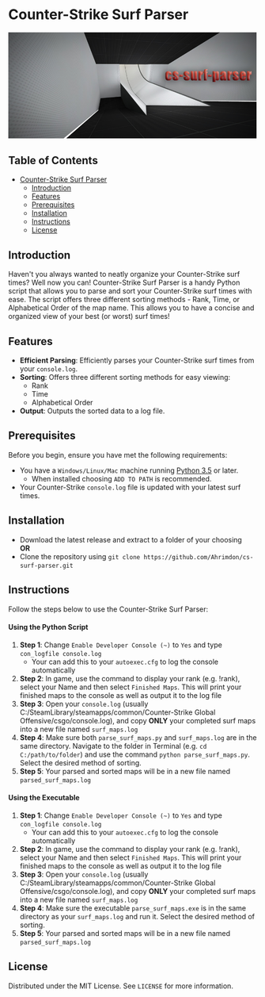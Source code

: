# Counter-Strike Surf Parser

![image](assets/surf.png)

## Table of Contents

- [Counter-Strike Surf Parser](#counter-strike-surf-parser)
  - [Introduction](#introduction)
  - [Features](#features)
  - [Prerequisites](#prerequisites)
  - [Installation](#Installation)
  - [Instructions](#instructions)
  - [License](#license)

## Introduction
Haven't you always wanted to neatly organize your Counter-Strike surf times? Well now you can! Counter-Strike Surf Parser is a handy Python script that allows you to parse and sort your Counter-Strike surf times with ease. The script offers three different sorting methods - Rank, Time, or Alphabetical Order of the map name. This allows you to have a concise and organized view of your best (or worst) surf times!

## Features
- **Efficient Parsing**: Efficiently parses your Counter-Strike surf times from your `console.log`.
- **Sorting**: Offers three different sorting methods for easy viewing:
  - Rank
  - Time
  - Alphabetical Order
- **Output**: Outputs the sorted data to a log file.

## Prerequisites
Before you begin, ensure you have met the following requirements:
* You have a `Windows/Linux/Mac` machine running [Python 3.5](https://www.python.org/downloads/) or later.
  * When installed choosing `ADD TO PATH` is recommended.
* Your Counter-Strike `console.log` file is updated with your latest surf times.

## Installation
* Download the latest release and extract to a folder of your choosing
  <br>
  **OR**
  <br>
* Clone the repository using `git clone https://github.com/Ahrimdon/cs-surf-parser.git`

## Instructions
Follow the steps below to use the Counter-Strike Surf Parser:

#### **Using the Python Script**
1. **Step 1**: Change `Enable Developer Console (~)` to `Yes` and type `con_logfile console.log`
      * Your can add this to your `autoexec.cfg` to log the console automatically
2. **Step 2**: In game, use the command to display your rank (e.g. !rank), select your Name and then select `Finished Maps`. This will print your finished maps to the console as well as output it to the log file
3. **Step 3**: Open your `console.log` (usually C:/SteamLibrary/steamapps/common/Counter-Strike Global Offensive/csgo/console.log), and copy **ONLY** your completed surf maps into a new file named `surf_maps.log`
4. **Step 4**: Make sure both `parse_surf_maps.py` and `surf_maps.log` are in the same directory. Navigate to the folder in Terminal (e.g. `cd C:/path/to/folder`) and use the command `python parse_surf_maps.py`. Select the desired method of sorting.
5. **Step 5**: Your parsed and sorted maps will be in a new file named `parsed_surf_maps.log`

#### **Using the Executable**
1. **Step 1**: Change `Enable Developer Console (~)` to `Yes` and type `con_logfile console.log`
      * Your can add this to your `autoexec.cfg` to log the console automatically
2. **Step 2**: In game, use the command to display your rank (e.g. !rank), select your Name and then select `Finished Maps`. This will print your finished maps to the console as well as output it to the log file
3. **Step 3**: Open your `console.log` (usually C:/SteamLibrary/steamapps/common/Counter-Strike Global Offensive/csgo/console.log), and copy **ONLY** your completed surf maps into a new file named `surf_maps.log`
4. **Step 4**: Make sure the executable `parse_surf_maps.exe` is in the same directory as your `surf_maps.log` and run it. Select the desired method of sorting.
5. **Step 5**: Your parsed and sorted maps will be in a new file named `parsed_surf_maps.log`

## License
Distributed under the MIT License. See `LICENSE` for more information.
